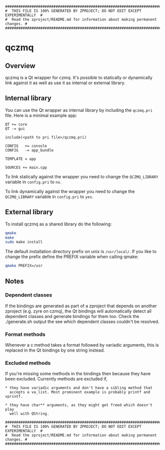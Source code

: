 ```
################################################################################
#  THIS FILE IS 100% GENERATED BY ZPROJECT; DO NOT EDIT EXCEPT EXPERIMENTALLY  #
#  Read the zproject/README.md for information about making permanent changes. #
################################################################################
```
# qczmq

## Overview

qczmq is a Qt wrapper for czmq. It's possible to
statically or dynamically link against it as well as use it as internal or external
library.

## Internal library

You can use the Qt wrapper as internal library by including the
`qczmq.pri` file. Here is a minimal example app:

```make
QT += core
QT -= gui

include(<path to pri file>/qczmq.pri)

CONFIG   += console
CONFIG   -= app_bundle

TEMPLATE = app

SOURCES += main.cpp
```

To link statically against the wrapper you need to change the
`QCZMQ_LIBRARY` variable in `config.pri` to `no`.

To link dynamically against the wrapper you need to change the
`QCZMQ_LIBRARY` variable in `config.pri` to `yes`.

## External library

To install qczmq as a shared library do the following:

```sh
qmake
make
sudo make install
```

The default installation directory prefix on unix is `/usr/local/`. If you like
to change the prefix define the PREFIX variable when calling qmake:

```sh
qmake PREFIX=/usr
```

## Notes

### Dependent classes

If the bindings are generated as part of a zproject that depends on another
zproject (e.g. zyre on czmq), the Qt bindings will automatically detect all
dependent classes and generate bindings for them too. Check the ./generate.sh
output the see which dependent classes couldn't be resolved.

### Format methods

Whenever a c method takes a format followed by variadic arguments, this is
replaced in the Qt bindings by one string instead.

### Excluded methods

If you're missing some methods in the bindings then because they have been
excluded. Currently methods are excluded if,

    * they have variadic arguments and don't have a sibling method that
      accepts a va_list. Most prominent example is probably printf and vprintf.

    * they have char** arguments, as they might get freed which doesn't play
      well with QString.

```
################################################################################
#  THIS FILE IS 100% GENERATED BY ZPROJECT; DO NOT EDIT EXCEPT EXPERIMENTALLY  #
#  Read the zproject/README.md for information about making permanent changes. #
################################################################################
```
